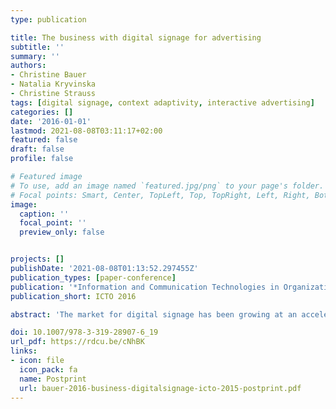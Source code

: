 ```yaml
---
type: publication

title: The business with digital signage for advertising
subtitle: ''
summary: ''
authors:
- Christine Bauer
- Natalia Kryvinska
- Christine Strauss
tags: [digital signage, context adaptivity, interactive advertising]
categories: []
date: '2016-01-01'
lastmod: 2021-08-08T03:11:17+02:00
featured: false
draft: false
profile: false

# Featured image
# To use, add an image named `featured.jpg/png` to your page's folder.
# Focal points: Smart, Center, TopLeft, Top, TopRight, Left, Right, BottomLeft, Bottom, BottomRight.
image:
  caption: ''
  focal_point: ''
  preview_only: false


projects: []
publishDate: '2021-08-08T01:13:52.297455Z'
publication_types: [paper-conference]
publication: '*Information and Communication Technologies in Organizations and Society*'
publication_short: ICTO 2016

abstract: 'The market for digital signage has been growing at an accelerated pace for years. The benefits of novel approaches—such as contextualization and interaction functionalities—were soon recognized for achieving better advertising effects. However, the major types of digital signage currently in use have different requirements on the entire digital signage system. These requirements include components such as the digital signage network, digital signage exchange, scheduling, and pricing. The present paper discusses the differences between these components in depth. The core contribution of this paper is a detailed analysis of the potential of digital signage. Emphasis is placed on challenges in performance measurement and implementation, operating and using a digital signage system, display blindness, and negative externalities. Possible solutions, as well as best practices are presented. At its core, this paper provides an overview of the essentials of doing business with digital signage.'

doi: 10.1007/978-3-319-28907-6_19
url_pdf: https://rdcu.be/cNhBK
links: 
- icon: file
  icon_pack: fa
  name: Postprint
  url: bauer-2016-business-digitalsignage-icto-2015-postprint.pdf
---
```


